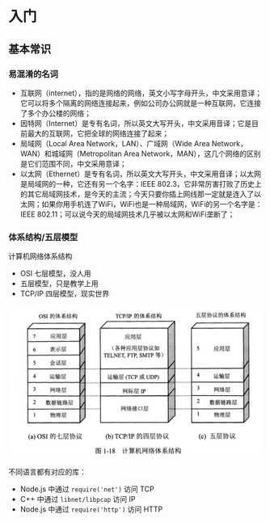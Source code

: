 # 入门
## 基本常识
### 易混淆的名词
- 互联网（internet），指的是网络的网络，英文小写字母开头，中文采用意译；它可以将多个隔离的网络连接起来，例如公司办公网就是一种互联网，它连接了多个办公楼的网络；
- 因特网（Internet）是专有名词，所以英文大写开头，中文采用音译；它是目前最大的互联网，它把全球的网络连接了起来；
- 局域网（Local Area Network，LAN）、广域网（Wide Area Network，WAN）和城域网（Metropolitan Area Network，MAN），这几个网络的区别是它们范围不同，中文采用意译；
- 以太网（Ethernet）是专有名词，所以英文大写开头，中文采用音译；以太网是局域网的一种，它还有另一个名字：IEEE 802.3，它非常厉害打败了历史上的其它局域网技术，是今天的主流；今天只要你插上网线那一定就是连入了以太网；如果你用手机连了WiFi，WiFi也是一种局域网，WiFi的另一个名字是：IEEE 802.11；可以说今天的局域网技术几乎被以太网和WiFi垄断了；

### 体系结构/五层模型
计算机网络体系结构
- OSI 七层模型，没人用
- 五层模型，只是教学上用
- TCP/IP 四层模型，现实世界

![copy from 谢希仁](./img/network-architecture.png)

不同语言都有对应的库：
- Node.js 中通过 `require('net')` 访问 TCP
- C++ 中通过 `libnet/libpcap` 访问 IP
- Node.js 中通过 `require('http')` 访问 HTTP
